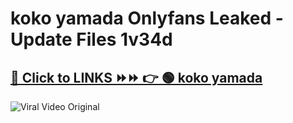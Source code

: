 
 # koko yamada Onlyfans Leaked - Update Files 1v34d

## <h2><a href="https://clipsfans.com/koko_yamada&ref=git">🔗 Click to LINKS ⏩⏩ 👉 🟢 koko yamada </a></h2>

<a href="https://clipsfans.com/koko_yamada&ref=git" rel="nofollow" data-target="animated-image.originalLink"><img src="https://i.ibb.co.com/xMMVF88/686577567.gif" alt="Viral Video Original" style="max-width: 100%; display: inline-block;" data-target="animated-image.originalImage"></a>

